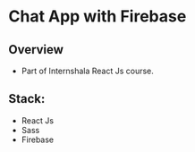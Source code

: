 # Chat App with Firebase

## Overview

- Part of Internshala React Js course.

## Stack:

- React Js
- Sass
- Firebase

